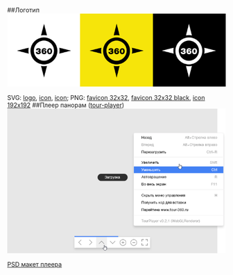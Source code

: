 ##Логотип
![](logo/logos.png)

SVG: [logo](logo/logo.svg), [icon](logo/icon.svg), [icon](logo/favicon.svg); PNG: [favicon 32x32](favicon/favicon.png), [favicon 32x32 black](favicon/favicon_blck.png), [icon 192x192](logo/icon_192.png) 
##Плеер панорам ([tour-player](https://github.com/Tour-360/tour-player))
![tour-player/preview.png](tour-player/preview.png)

[PSD макет плеера](tour-player/player.psd)